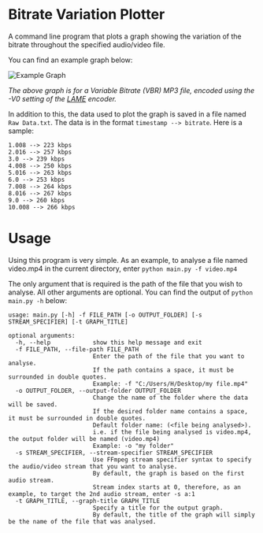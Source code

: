 # Bitrate Variation Plotter
A command line program that plots a graph showing the variation of the bitrate throughout the specified audio/video file.

You can find an example graph below:

![Example Graph](https://github.com/CrypticSignal/bitrate-variation-plotter/blob/main/Example%20Graph.png)

*The above graph is for a Variable Bitrate (VBR) MP3 file, encoded using the -V0 setting of the [LAME](https://lame.sourceforge.io/) encoder.*

In addition to this, the data used to plot the graph is saved in a file named `Raw Data.txt`. The data is in the format `timestamp --> bitrate`. Here is a sample:
```
1.008 --> 223 kbps
2.016 --> 257 kbps
3.0 --> 239 kbps
4.008 --> 250 kbps
5.016 --> 263 kbps
6.0 --> 253 kbps
7.008 --> 264 kbps
8.016 --> 267 kbps
9.0 --> 260 kbps
10.008 --> 266 kbps
```
# Usage
Using this program is very simple. As an example, to analyse a file named video.mp4 in the current directory, enter `python main.py -f video.mp4`

The only argument that is required is the path of the file that you wish to analyse. All other arguments are optional. You can find the output of `python main.py -h` below:
```
usage: main.py [-h] -f FILE_PATH [-o OUTPUT_FOLDER] [-s STREAM_SPECIFIER] [-t GRAPH_TITLE]

optional arguments:
  -h, --help            show this help message and exit
  -f FILE_PATH, --file-path FILE_PATH
                        Enter the path of the file that you want to analyse.
                        If the path contains a space, it must be surrounded in double quotes.
                        Example: -f "C:/Users/H/Desktop/my file.mp4"
  -o OUTPUT_FOLDER, --output-folder OUTPUT_FOLDER
                        Change the name of the folder where the data will be saved.
                        If the desired folder name contains a space, it must be surrounded in double quotes.
                        Default folder name: (<file being analysed>).
                        i.e. if the file being analysed is video.mp4, the output folder will be named (video.mp4)
                        Example: -o "my folder"
  -s STREAM_SPECIFIER, --stream-specifier STREAM_SPECIFIER
                        Use FFmpeg stream specifier syntax to specify the audio/video stream that you want to analyse.
                        By default, the graph is based on the first audio stream.
                        Stream index starts at 0, therefore, as an example, to target the 2nd audio stream, enter -s a:1
  -t GRAPH_TITLE, --graph-title GRAPH_TITLE
                        Specify a title for the output graph.
                        By default, the title of the graph will simply be the name of the file that was analysed.
```